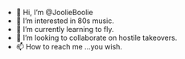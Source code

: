 - 👋 Hi, I’m @JoolieBoolie
- 👀 I’m interested in 80s music.
- 🌱 I’m currently learning to fly.
- 💞️ I’m looking to collaborate on hostile takeovers.
- 📫 How to reach me ...you wish.

<!---
JoolieBoolie/JoolieBoolie is a ✨ special ✨ repository because its `README.md` (this file) appears on your GitHub profile.
You can click the Preview link to take a look at your changes.
--->
